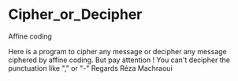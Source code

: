 # Cipher_or_Decipher
Affine coding

Here is a program to cipher any message or decipher any message ciphered by affine coding. 
But pay attention ! You can't decipher the punctuation like "," or "-"
Regards
Réza Machraoui
